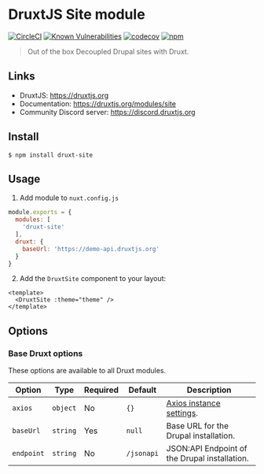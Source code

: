 # DruxtJS Site module

[![CircleCI](https://circleci.com/gh/druxt/druxt-site.svg?style=svg)](https://circleci.com/gh/druxt/druxt-site)
[![Known Vulnerabilities](https://snyk.io/test/github/druxt/druxt-site/badge.svg?targetFile=package.json)](https://snyk.io/test/github/druxt/druxt-site?targetFile=package.json)
[![codecov](https://codecov.io/gh/druxt/druxt-site/branch/develop/graph/badge.svg)](https://codecov.io/gh/druxt/druxt-site)
[![npm](https://badgen.net/npm/v/druxt-site)](https://www.npmjs.com/package/druxt-site)


> Out of the box Decoupled Drupal sites with Druxt.

## Links

- DruxtJS: https://druxtjs.org
- Documentation: https://druxtjs.org/modules/site
- Community Discord server: https://discord.druxtjs.org

## Install

`$ npm install druxt-site`

## Usage

1. Add module to `nuxt.config.js`

```js
module.exports = {
  modules: [
    'druxt-site'
  ],
  druxt: {
    baseUrl: 'https://demo-api.druxtjs.org'
  }
}
```

2. Add the `DruxtSite` component to your layout:

```vue
<template>
  <DruxtSite :theme="theme" />
</template>
```

## Options

### Base Druxt options

These options are available to all Druxt modules.

| Option | Type | Required | Default | Description |
| --- | --- | --- | --- | --- |
| `axios` | `object` | No | `{}` | [Axios instance settings](https://github.com/axios/axios#axioscreateconfig). |
| `baseUrl` | `string` | Yes | `null` | Base URL for the Drupal installation. |
| `endpoint` | `string` | No | `/jsonapi` | JSON:API Endpoint of the Drupal installation. |
